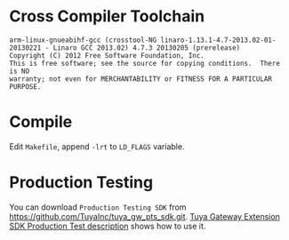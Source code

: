 
Cross Compiler Toolchain  
========================  

```  
arm-linux-gnueabihf-gcc (crosstool-NG linaro-1.13.1-4.7-2013.02-01-20130221 - Linaro GCC 2013.02) 4.7.3 20130205 (prerelease)
Copyright (C) 2012 Free Software Foundation, Inc.
This is free software; see the source for copying conditions.  There is NO
warranty; not even for MERCHANTABILITY or FITNESS FOR A PARTICULAR PURPOSE.

```

Compile  
======= 

Edit `Makefile`, append `-lrt` to `LD_FLAGS` variable.

Production Testing  
==================   

You can download `Production Testing SDK` from https://github.com/TuyaInc/tuya_gw_pts_sdk.git. [Tuya Gateway Extension SDK Production Test description](https://docs.tuya.com/zh/iot/smart-product-solution/product-solutiongateway/gateway-extension-sdk-access-solution/tuya-gateway-extension-sdk-production-test-description?id=K9dudr9liqkgc) shows how to use it.
